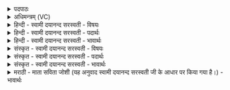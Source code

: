 <details><summary>पदपाठः</summary>

र॒थ॒वाह॑नम्। र॒थ॒वाह॑न॒मिति॑ रथ॒ऽवाह॑नम्। ह॒विः। अ॒स्य॒। नाम॑। यत्र॑। आयु॑धम्। निहि॑त॒मिति॒ निऽहि॑तम्। अ॒स्य॒। वर्म॑। तत्र॑। रथ॑म्। उप॑। श॒ग्मम्। स॒दे॒म॒। वि॒श्वाहा॑। व॒यम्। सु॒म॒न॒स्यमा॑ना॒ इति॑ सुऽमन॒स्यमा॑नाः। ४५।
</details>

<details><summary>अधिमन्त्रम् (VC)</summary>

- वीरा देवताः
- भारद्वाज ऋषिः
- त्रिष्टुप्
- धैवतः
</details>

<details><summary>हिन्दी - स्वामी दयानन्द सरस्वती - विषयः</summary>

फिर उसी विषय को अगले मन्त्र में कहा है ॥
</details>

<details><summary>हिन्दी - स्वामी दयानन्द सरस्वती - पदार्थः</summary>

पदार्थान्वयभाषाः -  हे वीर पुरुषो ! (अस्य) इस योद्धा जन के (यत्र) जिस यान में (रथवाहनम्) जिस से विमानादि यान चलते वह (हविः) ग्रहण करने योग्य अग्नि, इन्धन, जल, काठ और धातु आदि सामग्री तथा (आयुधम्) बन्दूक, तोप, खड्ग, धनुष्, बाण, शक्ति और पद्म फाँसी आदि शस्त्र और (अस्य) इस योद्धा के (वर्म) कवच और (नाम) नाम (निहितम्) स्थित हैं (तत्र) उस यान में (सुमनस्यमानाः) सुन्दर विचार करते हुए (वयम्) हम लोग (शग्मम्) सुख तथा उस (रथम्) रमण योग्य यान को (विश्वाहा) सब दिन (उप, सदेम) निकट प्राप्त होवें ॥४५ ॥
</details>

<details><summary>हिन्दी - स्वामी दयानन्द सरस्वती - भावार्थः</summary>

भावार्थभाषाः -  हे मनुष्यो ! जिस यान में अग्नि आदि तथा घोड़े आदि संयुक्त किये जाते, उसमें युद्ध की सामग्री धर नित्य उस की देखभाल कर उस में बैठ और सुन्दर विचार से शत्रुओं के साथ सम्यक् युद्ध करके नित्य सुख को प्राप्त होओ ॥४५ ॥
</details>

<details><summary>संस्कृत - स्वामी दयानन्द सरस्वती - विषयः</summary>

पुनस्तमेव विषयमाह ॥
</details>

<details><summary>संस्कृत - स्वामी दयानन्द सरस्वती - पदार्थः</summary>

पदार्थान्वयभाषाः -  हे वीराः ! अस्य यत्र रथवाहनं हविरायुधमस्य वर्म च नाम च निहितं तत्र सुमनस्यमाना वयं शग्मं रथं विश्वाहोप सदेम ॥४५ ॥
</details>

<details><summary>संस्कृत - स्वामी दयानन्द सरस्वती - भावार्थः</summary>

भावार्थभाषाः -  हे मनुष्याः ! यस्मिन् यानेऽग्न्यादिरश्वादिश्च युज्यते, तत्र युद्धसामग्री संस्थाप्य नित्यमन्वीक्ष्य स्थित्वा सुविचारेण शत्रुभिः सह संयुद्ध्य नित्यं सुखं प्राप्नुत ॥४५ ॥
</details>

<details><summary>मराठी - माता सविता जोशी (यह अनुवाद स्वामी दयानन्द सरस्वती जी के आधार पर किया गया है।) - भावार्थः</summary>

भावार्थभाषाः -  हे माणसांनो ! ज्या यानात अग्नी व घोडे इत्यादींची योजना करून युद्ध साहित्य ठेवतात त्याची सतत देखरेख करा. या यानाद्वारे शत्रूंशी युद्ध करून नित्य सुखी व्हा.
</details>